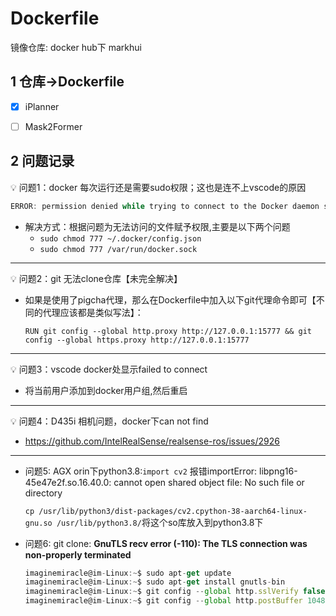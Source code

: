 

# Dockerfile

镜像仓库: docker hub下 markhui

## 1 仓库->Dockerfile
- [x] iPlanner
- [ ] Mask2Former


## 2 问题记录

<aside>
💡 问题1：docker 每次运行还是需要sudo权限；这也是连不上vscode的原因
</aside>

```jsx
ERROR: permission denied while trying to connect to the Docker daemon socket at unix:///var/run/docker.sock: Get "http://%2Fvar%2Frun%2Fdocker.sock/v1.24/info": dial unix /var/run/docker.sock: connect: permission denied
```

- 解决方式：根据问题为无法访问的文件赋予权限,主要是以下两个问题
    - `sudo chmod 777 ~/.docker/config.json`
    - `sudo chmod 777 /var/run/docker.sock`

---

<aside>
💡 问题2：git 无法clone仓库【未完全解决】
</aside>

- 如果是使用了pigcha代理，那么在Dockerfile中加入以下git代理命令即可【不同的代理应该都是类似写法】：
    
    ```docker
    RUN git config --global http.proxy http://127.0.0.1:15777 && git config --global https.proxy http://127.0.0.1:15777
    ```
---

<aside>
💡 问题3：vscode docker处显示failed to connect
</aside>

- 将当前用户添加到docker用户组,然后重启
---

<aside>
💡 问题4：D435i 相机问题，docker下can not find
</aside>

- https://github.com/IntelRealSense/realsense-ros/issues/2926

---

- 问题5: AGX orin下python3.8:`import cv2` 报错importError: libpng16-45e47e2f.so.16.40.0: cannot open shared object file: No such file or directory
    
    `cp /usr/lib/python3/dist-packages/cv2.cpython-38-aarch64-linux-gnu.so /usr/lib/python3.8/`将这个so库放入到python3.8下
    
- 问题6: git clone: **GnuTLS recv error (-110): The TLS connection was non-properly terminated**    
    
    ```jsx
    imaginemiracle@im-Linux:~$ sudo apt-get update
    imaginemiracle@im-Linux:~$ sudo apt-get install gnutls-bin
    imaginemiracle@im-Linux:~$ git config --global http.sslVerify false
    imaginemiracle@im-Linux:~$ git config --global http.postBuffer 1048576000
    ```